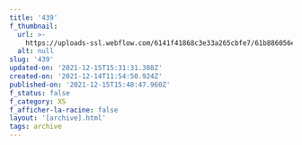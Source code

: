 ```yaml
---
title: '439'
f_thumbnail:
  url: >-
    https://uploads-ssl.webflow.com/6141f41868c3e33a265cbfe7/61b886056ecdaf541a2ac041_439.jpg
  alt: null
slug: '439'
updated-on: '2021-12-15T15:31:31.388Z'
created-on: '2021-12-14T11:54:50.924Z'
published-on: '2021-12-15T15:48:47.960Z'
f_status: false
f_category: XS
f_afficher-la-racine: false
layout: '[archive].html'
tags: archive
---
```



